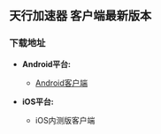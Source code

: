 ## 天行加速器 客户端最新版本
### 下载地址

- **Android平台:**
  * [Android客户端](https://github.com/newbreedlimited/TX/blob/master/txvpnpro_1.21_signed.apk?raw=true)
  
- **iOS平台:**
  * iOS内测版客户端
